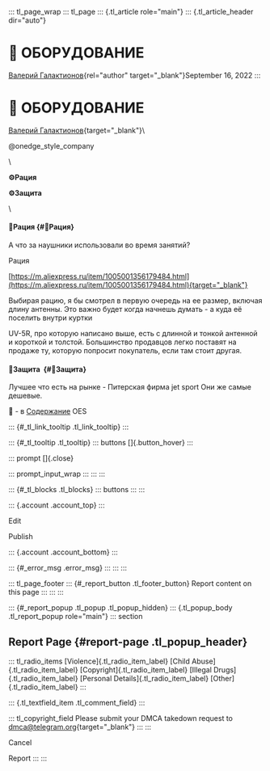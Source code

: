 ::: tl_page_wrap
::: tl_page
::: {.tl_article role="main"}
::: {.tl_article_header dir="auto"}
# 🔶 ОБОРУДОВАНИЕ

[Валерий Галактионов](https://t.me/Headless_galaktika){rel="author"
target="_blank"}September 16, 2022
:::

# 🔶 ОБОРУДОВАНИЕ 

[Валерий Галактионов](https://t.me/Headless_galaktika){target="_blank"}\

\@onedge_style_company

\

**⚙️Рация**

**⚙️Защита**

\

#### 🔸Рация {#🔸Рация}

А что за наушники использовали во время занятий?

Рация

[https://m.aliexpress.ru/item/1005001356179484.html](https://m.aliexpress.ru/item/1005001356179484.html){target="_blank"}

Выбирая рацию, я бы смотрел в первую очередь на ее размер, включая длину
антенны. Это важно будет когда начнешь думать - а куда её поселить
внутри куртки

UV-5R, про которую написано выше, есть с длинной и тонкой антенной и
короткой и толстой. Большинство продавцов легко поставят на продаже ту,
которую попросит покупатель, если там стоит другая.

####  

#### 🔹Защита  {#🔹Защита}

Лучшее что есть на рынке - Питерская фирма jet sport Они же самые
дешевые.

🔄 - в [Содержание](/OES---baza-znanij-09-14) OES

::: {#_tl_link_tooltip .tl_link_tooltip}
:::

::: {#_tl_tooltip .tl_tooltip}
::: buttons
[]{.button_hover}
:::

::: prompt
[]{.close}

::: prompt_input_wrap
:::
:::
:::

::: {#_tl_blocks .tl_blocks}
::: buttons
:::
:::

::: {.account .account_top}
:::

Edit

Publish

::: {.account .account_bottom}
:::

::: {#_error_msg .error_msg}
:::
:::
:::

::: tl_page_footer
::: {#_report_button .tl_footer_button}
Report content on this page
:::
:::
:::

::: {#_report_popup .tl_popup .tl_popup_hidden}
::: {.tl_popup_body .tl_report_popup role="main"}
::: section
## Report Page {#report-page .tl_popup_header}

::: tl_radio_items
[Violence]{.tl_radio_item_label} [Child Abuse]{.tl_radio_item_label}
[Copyright]{.tl_radio_item_label} [Illegal Drugs]{.tl_radio_item_label}
[Personal Details]{.tl_radio_item_label} [Other]{.tl_radio_item_label}
:::

::: {.tl_textfield_item .tl_comment_field}
:::

::: tl_copyright_field
Please submit your DMCA takedown request to
[dmca@telegram.org](mailto:dmca@telegram.org?subject=Report%20to%20Telegraph%20page%20%22%F0%9F%94%B6%20%D0%9E%D0%91%D0%9E%D0%A0%D0%A3%D0%94%D0%9E%D0%92%D0%90%D0%9D%D0%98%D0%95%22&body=Reported%20page%3A%20https%3A%2F%2Ftelegra.ph%2FOBORUDOVANIE-09-16%0A%0A%0A){target="_blank"}
:::
:::

Cancel

Report
:::
:::
